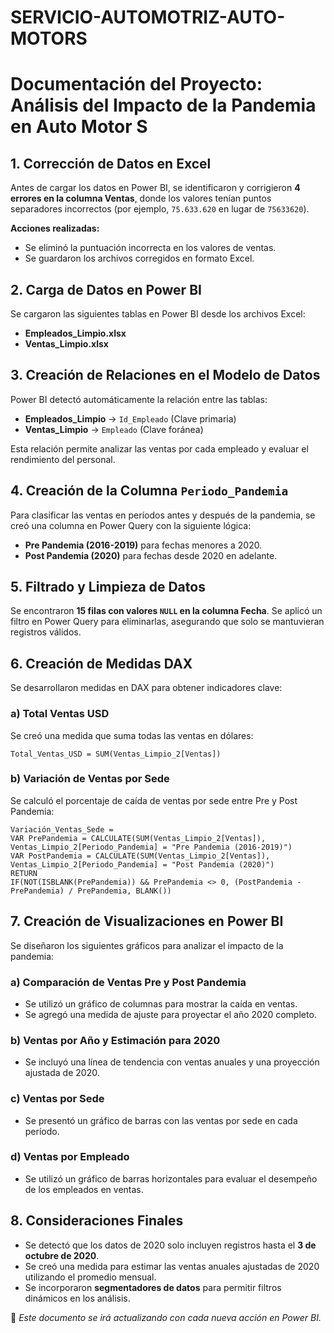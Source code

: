 # SERVICIO-AUTOMOTRIZ-AUTO-MOTORS

# Documentación del Proyecto: Análisis del Impacto de la Pandemia en Auto Motor S

## 1. Corrección de Datos en Excel
Antes de cargar los datos en Power BI, se identificaron y corrigieron **4 errores en la columna Ventas**, donde los valores tenían puntos separadores incorrectos (por ejemplo, `75.633.620` en lugar de `75633620`).

**Acciones realizadas:**
- Se eliminó la puntuación incorrecta en los valores de ventas.
- Se guardaron los archivos corregidos en formato Excel.

## 2. Carga de Datos en Power BI
Se cargaron las siguientes tablas en Power BI desde los archivos Excel:
- **Empleados_Limpio.xlsx**
- **Ventas_Limpio.xlsx**

## 3. Creación de Relaciones en el Modelo de Datos
Power BI detectó automáticamente la relación entre las tablas:
- **Empleados_Limpio** → `Id_Empleado` (Clave primaria)
- **Ventas_Limpio** → `Empleado` (Clave foránea)

Esta relación permite analizar las ventas por cada empleado y evaluar el rendimiento del personal.

## 4. Creación de la Columna `Periodo_Pandemia`
Para clasificar las ventas en períodos antes y después de la pandemia, se creó una columna en Power Query con la siguiente lógica:
- **Pre Pandemia (2016-2019)** para fechas menores a 2020.
- **Post Pandemia (2020)** para fechas desde 2020 en adelante.

## 5. Filtrado y Limpieza de Datos
Se encontraron **15 filas con valores `NULL` en la columna Fecha**. Se aplicó un filtro en Power Query para eliminarlas, asegurando que solo se mantuvieran registros válidos.

## 6. Creación de Medidas DAX
Se desarrollaron medidas en DAX para obtener indicadores clave:

### a) **Total Ventas USD**
Se creó una medida que suma todas las ventas en dólares:
```DAX
Total_Ventas_USD = SUM(Ventas_Limpio_2[Ventas])
```

### b) **Variación de Ventas por Sede**
Se calculó el porcentaje de caída de ventas por sede entre Pre y Post Pandemia:
```DAX
Variación_Ventas_Sede = 
VAR PrePandemia = CALCULATE(SUM(Ventas_Limpio_2[Ventas]), Ventas_Limpio_2[Periodo_Pandemia] = "Pre Pandemia (2016-2019)")
VAR PostPandemia = CALCULATE(SUM(Ventas_Limpio_2[Ventas]), Ventas_Limpio_2[Periodo_Pandemia] = "Post Pandemia (2020)")
RETURN
IF(NOT(ISBLANK(PrePandemia)) && PrePandemia <> 0, (PostPandemia - PrePandemia) / PrePandemia, BLANK())
```

## 7. Creación de Visualizaciones en Power BI
Se diseñaron los siguientes gráficos para analizar el impacto de la pandemia:

### a) **Comparación de Ventas Pre y Post Pandemia**
- Se utilizó un gráfico de columnas para mostrar la caída en ventas.
- Se agregó una medida de ajuste para proyectar el año 2020 completo.

### b) **Ventas por Año y Estimación para 2020**
- Se incluyó una línea de tendencia con ventas anuales y una proyección ajustada de 2020.

### c) **Ventas por Sede**
- Se presentó un gráfico de barras con las ventas por sede en cada período.

### d) **Ventas por Empleado**
- Se utilizó un gráfico de barras horizontales para evaluar el desempeño de los empleados en ventas.

## 8. Consideraciones Finales
- Se detectó que los datos de 2020 solo incluyen registros hasta el **3 de octubre de 2020**.
- Se creó una medida para estimar las ventas anuales ajustadas de 2020 utilizando el promedio mensual.
- Se incorporaron **segmentadores de datos** para permitir filtros dinámicos en los análisis.

📌 *Este documento se irá actualizando con cada nueva acción en Power BI.*

